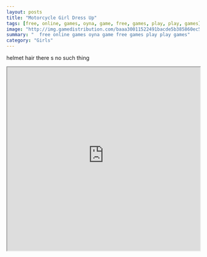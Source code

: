 ```yaml
---
layout: posts
title: "Motorcycle Girl Dress Up"
tags: [free, online, games, oyna, game, free, games, play, play, games]
image: "http://img.gamedistribution.com/baaa30011522491bacde5b385860ec52.jpg"
summary: "  free online games oyna game free games play play games"
category: "Girls"
---
```


helmet hair there s no such thing

<iframe width="100%" height="480px;" src="http://flash.gamedistribution.com?game=baaa30011522491bacde5b385860ec52"></iframe>